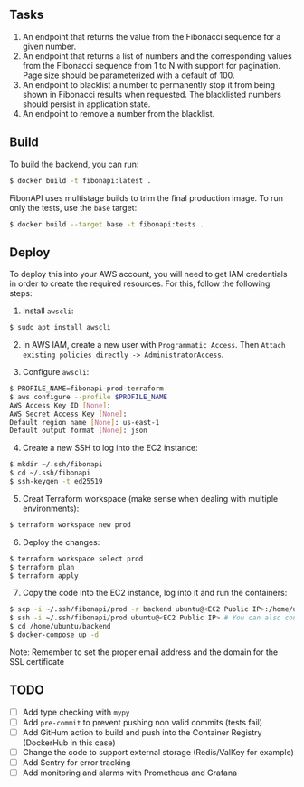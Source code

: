 ## Tasks

1. An endpoint that returns the value from the Fibonacci sequence for a given number.
2. An endpoint that returns a list of numbers and the corresponding values from the Fibonacci
sequence from 1 to N with support for pagination. Page size should be parameterized with a
default of 100.
3. An endpoint to blacklist a number to permanently stop it from being shown in Fibonacci results
when requested. The blacklisted numbers should persist in application state.
4. An endpoint to remove a number from the blacklist.

## Build

To build the backend, you can run:
```bash
$ docker build -t fibonapi:latest .
```

FibonAPI uses multistage builds to trim the final production image. To run only the tests, use the `base` target:
```bash
$ docker build --target base -t fibonapi:tests .
```

## Deploy

To deploy this into your AWS account, you will need to get IAM credentials in order to create the required resources.
For this, follow the following steps:

1. Install `awscli`:
```bash
$ sudo apt install awscli
```

2. In AWS IAM, create a new user with `Programmatic Access`. Then `Attach existing policies directly -> AdministratorAccess`.

3. Configure `awscli`:
```bash
$ PROFILE_NAME=fibonapi-prod-terraform
$ aws configure --profile $PROFILE_NAME
AWS Access Key ID [None]:
AWS Secret Access Key [None]:
Default region name [None]: us-east-1
Default output format [None]: json
```

4. Create a new SSH to log into the EC2 instance:
```bash
$ mkdir ~/.ssh/fibonapi
$ cd ~/.ssh/fibonapi
$ ssh-keygen -t ed25519
```

5. Creat Terraform workspace (make sense when dealing with multiple environments):
```bash
$ terraform workspace new prod
```

6. Deploy the changes:
```bash
$ terraform workspace select prod
$ terraform plan
$ terraform apply
```

7. Copy the code into the EC2 instance, log into it and run the containers:
```bash
$ scp -i ~/.ssh/fibonapi/prod -r backend ubuntu@<EC2 Public IP>:/home/ubuntu
$ ssh -i ~/.ssh/fibonapi/prod ubuntu@<EC2 Public IP> # You can also configure the host in ~/.ssh/config
$ cd /home/ubuntu/backend
$ docker-compose up -d
```

Note: Remember to set the proper email address and the domain for the SSL certificate

## TODO
- [ ] Add type checking with `mypy`
- [ ] Add `pre-commit` to prevent pushing non valid commits (tests fail)
- [ ] Add GitHum action to build and push into the Container Registry (DockerHub in this case)
- [ ] Change the code to support external storage (Redis/ValKey for example)
- [ ] Add Sentry for error tracking
- [ ] Add monitoring and alarms with Prometheus and Grafana
